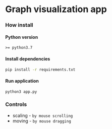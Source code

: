 # Graph visualization app

### How install

#### Python version

```
>= python3.7
```

#### Install dependencies

```bash
pip install -r requirements.txt
```

#### Run application

```bash
python3 app.py
```

### Controls

* scaling - `by mouse scrolling`
* moving - `by mouse dragging`

